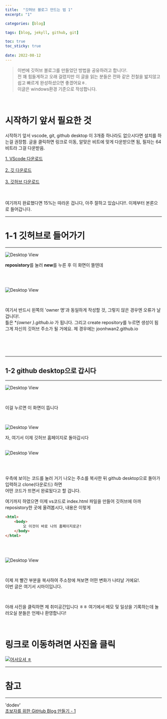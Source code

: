 ```yaml
---
title:  "깃허브 블로그 만드는 법 1"
excerpt: "1"

categories: [blog] 

tags: [blog, jekyll, github, git]

toc: true
toc_sticky: true
 
date: 2022-08-12
---
```


> 이번에 깃허브 블로그를 만들었던 방법을 공유하려고 합니다!.\
> 전 꽤 힘들게하고 오래 걸렸지만 이 글을 읽는 분들은 전와 같은 전철을 밟지않고 쉽고
> 빠르게 완성하셨으면 좋겠어요ㅎ.\
> 이글은 windows환경 기준으로 작성합니다.

<br>

# 시작하기 앞서 필요한 것
시작하기 앞서 vscode, git,  github desktop 이 3개중 하나라도 없으시다면 설치를 하는걸 권장함.
글을 클릭하면 링크로 이동, 알맞은 비트에 맞게 다운받으면 됨, 필자는 64비트라 그걸 다운받음.

[1. VScode 다운로드](https://code.visualstudio.com/download)
<br>
<br>
[2. 깃 다운로드](https://git-scm.com/downloads)
<br>
<br>
[3. 깃허브 다운로드](https://desktop.github.com/)

<br>
<br>
여기까지 완료했다면 15%는 따라온 겁니다, 아주 잘하고 있습니다!!. 이제부터 본론으로 들어갑니다.

<br>


---
# 1-1 깃허브로 들어가기
---
![Desktop View](/assets/img/2022-08-12/1.PNG)

  **reposistory**를 눌러 **new**를 누른 후 이 화면이 뜰텐데

<br>
<br>



![Desktop View](/assets/img/2022-08-12/2.PNG)

<br>

여기서 반드시 왼쪽의 'owner 명'과 동일하게 작성할 것, 그렇지 않은 경우엔 오류가 날 겁니다!.\
틀은  **{owner *}.github.io** 가 됩니다. 그리고 create repository를 누르면 생성이 됨\
그게 자신의 깃허브 주소가 될 거에요.  제 경우에는 joonhwan2.github.io  

<br>
<br>
<br>

---
## 1-2 github desktop으로 갑시다
---
![Desktop View](/assets/img/2022-08-12/3.PNG)

<br>

이걸 누르면 이 화면이 뜹니다

<br>

![Desktop View](/assets/img/2022-08-12/4.PNG)
<br>

자, 여기서 이제 깃허브 홈페이지로 돌아갑시다
<br>
<br>

![Desktop View](/assets/img/2022-08-12/5.PNG)

<br>
<br>

우측에 보이는 코드를 눌러 거기 나오는 주소를 복사한 뒤 github desktop으로 돌아가 입력하고 clone(다운로드) 하면\
어떤 코드가 뜨면서 완료됬다고 할 겁니다.


여기까지 하였으면 이제 vs코드로 index.html 파일을 만들어 깃허브에 아까 reposistory한 곳에 올려봅시다, 내용은 이렇게
```html
<html>
	<body>
		오 이것이 바로 나의 홈페이지로군!
	</body>
</html>
```

<br>
<br>

![Desktop View](/assets/img/2022-08-12/6.PNG)

<br>

이제 저 빨간 부분을 복사하여 주소창에 쳐보면 어떤 변화가 나타날 거에요!.\
이번 글은 여기서 시마이입니다.

<br>

아래 사진을 클릭하면 제 취미공간입니다 ㅎㅎ 여기에서 메모 및 일상을 기록하는데 놀러오실 분들은 언제나 환영합니다!

<br>

# 링크로 이동하려면 사진을 클릭

[![어서오셔 ㅎ](https://encrypted-tbn0.gstatic.com/images?q=tbn:ANd9GcQk-zPB4TCuWRNJVIF0aWgniDPNJgUTdXmILg&usqp=CAU)](https://discord.gg/zkzk5xtm)


---
# 참고
---
 'dodev'\
 [초보자를 위한 GitHub Blog 만들기 - 1](https://wlqmffl0102.github.io/posts/Making-Git-blogs-for-beginners-1/) 